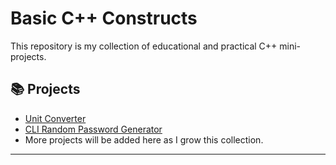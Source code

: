 # Basic C++ Constructs

This repository is my collection of educational and practical C++ mini-projects.

## 📚 Projects

- [Unit Converter](./CPP/unit%20converter/description.md)
- [CLI Random Password Generator](./CPP/CLI%20Random%20Password%20Generator/description.md)
- More projects will be added here as I grow this collection.

---

